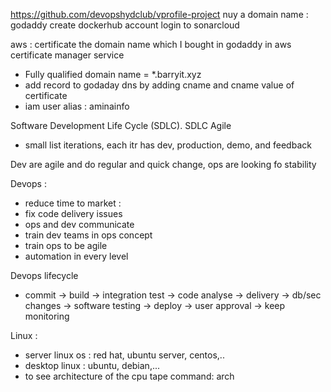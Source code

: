 https://github.com/devopshydclub/vprofile-project
nuy a domain name : godaddy
create dockerhub account
login to sonarcloud


aws : 
 certificate the domain name which I bought in godaddy in aws certificate manager service 
- Fully qualified domain name = *.barryit.xyz
- add record to godaday dns by adding cname and cname value of certificate
- iam user alias : aminainfo


Software Development Life Cycle (SDLC).
SDLC Agile 
- small list iterations, each itr has dev, production, demo, and feedback

Dev are agile and do regular and quick change, ops are looking fo stability

Devops : 
- reduce time to market :
- fix code delivery issues
- ops and dev communicate
- train dev teams in ops concept
- train ops to be agile
- automation in every level

Devops lifecycle
- commit -> build -> integration test -> code analyse -> delivery -> db/sec changes ->  software testing -> deploy -> user approval -> keep monitoring

Linux :
- server linux os : red hat, ubuntu server, centos,..
- desktop linux : ubuntu, debian,...
- to see architecture of the cpu tape command: arch


